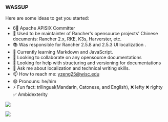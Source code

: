 ### WASSUP


Here are some ideas to get you started:
- 6⃣️ Apache APISIX Committer
- 🔭 Used to be maintainter of Rancher's opensource projects' Chinese documents: Rancher 2.x, RKE, K3s, Harverster, etc.
- 📚 Was responsible for Rancher 2.5.8 and 2.5.3 UI localization .
- 🌱 Currently learning Markdown and JavaScript.
- 👯 Looking to collaborate on any opensource documentations
- 🤔 Looking for help with structuring and versioning for documentations
- 💬 Ask me about localization and technical writing skills.
- 📫 How to reach me: yzeng25@wisc.edu
- 😄 Pronouns: he/him
- ⚡ Fun fact: trilingual(Mandarin, Catonese, and English), ❌ lefty ❌ righty ✅ Ambidexterity

![](https://github-readme-stats.vercel.app/api?username=yzeng25)
           
![](https://github-readme-streak-stats.herokuapp.com/?user=yzeng25)

<!--START_SECTION:waka-->
<!--END_SECTION:waka-->
